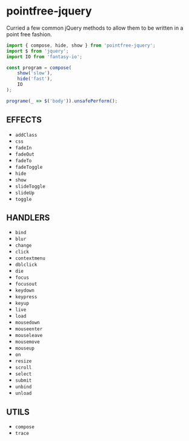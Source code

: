 pointfree-jquery
=================

Curried a few common jQuery methods to allow them to be written in a point free fashion.

```js
import { compose, hide, show } from 'pointfree-jquery';
import $ from 'jquery';
import IO from 'fantasy-io';

const program = compose( 
    show('slow'),
    hide('fast'),
    IO
);

programe(_ => $('body')).unsafePerform();

```

EFFECTS
--------

* `addClass`
* `css`
* `fadeIn`
* `fadeOut`
* `fadeTo`
* `fadeToggle`
* `hide`
* `show`
* `slideToggle`
* `slideUp`
* `toggle`

HANDLERS
--------

* `bind`
* `blur`
* `change`
* `click`
* `contextmenu`
* `dblclick`
* `die`
* `focus`
* `focusout`
* `keydown`
* `keypress`
* `keyup`
* `live`
* `load`
* `mousedown`
* `mouseenter`
* `mouseleave`
* `mousemove`
* `mouseup`
* `on`
* `resize`
* `scroll`
* `select`
* `submit`
* `unbind`
* `unload`

UTILS
--------

* `compose`
* `trace`

